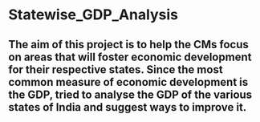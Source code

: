 # Statewise_GDP_Analysis
## The aim of this project is to help the CMs focus on areas that will foster economic development for their respective states. Since the most common measure of economic development is the GDP, tried to analyse the GDP of the various states of India and suggest ways to improve it.
